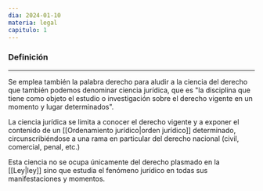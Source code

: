 ```yaml
---
dia: 2024-01-10
materia: legal
capitulo: 1
---
```

### Definición
---
Se emplea también la palabra derecho para aludir a la ciencia del derecho que también podemos denominar ciencia jurídica, que es "la disciplina que tiene como objeto el estudio o investigación sobre el derecho vigente en un momento y lugar determinados". 

La ciencia jurídica se limita a conocer el derecho vigente y a exponer el contenido de un [[Ordenamiento jurídico|orden jurídico]] determinado, circunscribiéndose a una rama en particular del derecho nacional (civil, comercial, penal, etc.)

Esta ciencia no se ocupa únicamente del derecho plasmado en la [[Ley|ley]] sino que estudia el fenómeno jurídico en todas sus manifestaciones y momentos. 